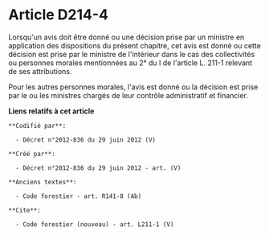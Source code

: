 # Article D214-4

Lorsqu'un avis doit être donné ou une décision prise par un ministre en application des dispositions du présent chapitre, cet
avis est donné ou cette décision est prise par le ministre de l'intérieur dans le cas des collectivités ou personnes morales
mentionnées au 2° du I de l'article L. 211-1 relevant de ses attributions.

Pour les autres personnes morales, l'avis est donné ou la décision est prise par le ou les ministres chargés de leur contrôle
administratif et financier.

**Liens relatifs à cet article**

	**Codifié par**:

	  - Décret n°2012-836 du 29 juin 2012 (V)

	**Créé par**:

	  - Décret n°2012-836 du 29 juin 2012 - art. (V)

	**Anciens textes**:

	  - Code forestier - art. R141-8 (Ab)

	**Cite**:

	  - Code forestier (nouveau) - art. L211-1 (V)

